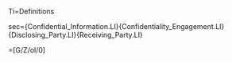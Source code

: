 Ti=Definitions

sec={Confidential_Information.LI}{Confidentiality_Engagement.LI}{Disclosing_Party.LI}{Receiving_Party.LI}

=[G/Z/ol/0]